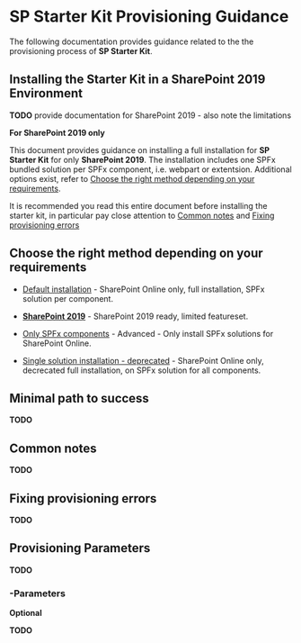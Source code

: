 # SP Starter Kit Provisioning Guidance

The following documentation provides guidance related to the the provisioning process of **SP Starter Kit**.

## Installing the Starter Kit in a SharePoint 2019 Environment

**TODO** provide documentation for SharePoint 2019 - also note the limitations

**For SharePoint 2019 only**

This document provides guidance on installing a full installation for **SP Starter Kit** for only **SharePoint 2019**. The installation includes one SPFx bundled solution per SPFx component, i.e. webpart or extentsion. Additional options exist, refer to [Choose the right method depending on your requirements](./readme.md#choose-the-right-method-depending-on-your-requirements).

It is recommended you read this entire document before installing the starter kit, in particular pay close attention to [Common notes](#common-notes) and [Fixing provisioning errors](#fixing-provisioning-errors)

## Choose the right method depending on your requirements

- [Default installation](./readme.md#minimal-path-to-success) - SharePoint Online only, full installation, SPFx solution per component.

- **[SharePoint 2019](./readme-sp2019.md)** - SharePoint 2019 ready, limited featureset.

- [Only SPFx components](./readme-spfx-only.md) - Advanced - Only install SPFx solutions for SharePoint Online.

- [Single solution installation - deprecated](./readme-single-solution.md) - SharePoint Online only, decrecated full installation, on SPFx solution for all components.

## Minimal path to success

**TODO**

## Common notes

**TODO**

## Fixing provisioning errors

**TODO**

## Provisioning Parameters

**TODO**

### -Parameters ###

**Optional**

**TODO**